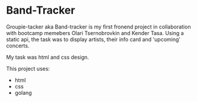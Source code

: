 # Band-Tracker

Groupie-tacker aka Band-tracker is my first fronend project in collaboration with bootcamp memebers Olari Tsernobrovkin and Kender Tasa. Using a static api, the task was to display artists, their info card and 'upcoming' concerts.

My task was html and css design.

This project uses:

- html
- css
- golang
